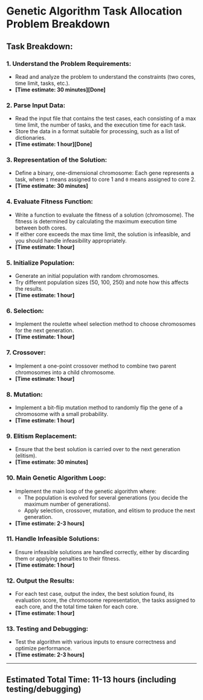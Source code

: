 # Genetic Algorithm Task Allocation Problem Breakdown

## Task Breakdown:

### 1. Understand the Problem Requirements:

- Read and analyze the problem to understand the constraints (two cores, time limit, tasks, etc.).
- **[Time estimate: 30 minutes][Done]**

### 2. Parse Input Data:

- Read the input file that contains the test cases, each consisting of a max time limit, the number of tasks, and the execution time for each task.
- Store the data in a format suitable for processing, such as a list of dictionaries.
- **[Time estimate: 1 hour][Done]**

### 3. Representation of the Solution:

- Define a binary, one-dimensional chromosome: Each gene represents a task, where `1` means assigned to core 1 and `0` means assigned to core 2.
- **[Time estimate: 30 minutes]**

### 4. Evaluate Fitness Function:

- Write a function to evaluate the fitness of a solution (chromosome). The fitness is determined by calculating the maximum execution time between both cores.
- If either core exceeds the max time limit, the solution is infeasible, and you should handle infeasibility appropriately.
- **[Time estimate: 1 hour]**

### 5. Initialize Population:

- Generate an initial population with random chromosomes.
- Try different population sizes (50, 100, 250) and note how this affects the results.
- **[Time estimate: 1 hour]**

### 6. Selection:

- Implement the roulette wheel selection method to choose chromosomes for the next generation.
- **[Time estimate: 1 hour]**

### 7. Crossover:

- Implement a one-point crossover method to combine two parent chromosomes into a child chromosome.
- **[Time estimate: 1 hour]**

### 8. Mutation:

- Implement a bit-flip mutation method to randomly flip the gene of a chromosome with a small probability.
- **[Time estimate: 1 hour]**

### 9. Elitism Replacement:

- Ensure that the best solution is carried over to the next generation (elitism).
- **[Time estimate: 30 minutes]**

### 10. Main Genetic Algorithm Loop:

- Implement the main loop of the genetic algorithm where:
  - The population is evolved for several generations (you decide the maximum number of generations).
  - Apply selection, crossover, mutation, and elitism to produce the next generation.
- **[Time estimate: 2-3 hours]**

### 11. Handle Infeasible Solutions:

- Ensure infeasible solutions are handled correctly, either by discarding them or applying penalties to their fitness.
- **[Time estimate: 1 hour]**

### 12. Output the Results:

- For each test case, output the index, the best solution found, its evaluation score, the chromosome representation, the tasks assigned to each core, and the total time taken for each core.
- **[Time estimate: 1 hour]**

### 13. Testing and Debugging:

- Test the algorithm with various inputs to ensure correctness and optimize performance.
- **[Time estimate: 2-3 hours]**

---

## Estimated Total Time: 11-13 hours (including testing/debugging)
